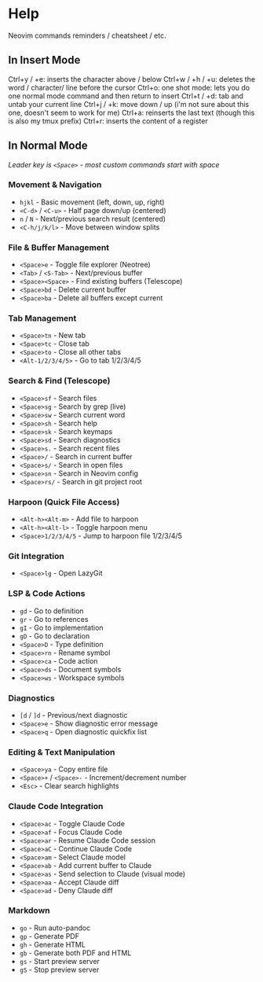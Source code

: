 # Help

Neovim commands reminders / cheatsheet / etc.

## In Insert Mode

Ctrl+y / +e: inserts the character above / below
Ctrl+w / +h / +u: deletes the word / character/ line before the cursor
Ctrl+o: one shot mode: lets you do one normal mode command and then return to insert
Ctrl+t / +d: tab and untab your current line
Ctrl+j / +k: move down / up (i'm not sure about this one, doesn't seem to work for me)
Ctrl+a: reinserts the last text (though this is also my tmux prefix)
Ctrl+r: inserts the content of a register

## In Normal Mode

*Leader key is `<Space>` - most custom commands start with space*

### Movement & Navigation

- `hjkl` - Basic movement (left, down, up, right)
- `<C-d>` / `<C-u>` - Half page down/up (centered)
- `n` / `N` - Next/previous search result (centered)
- `<C-h/j/k/l>` - Move between window splits

### File & Buffer Management

- `<Space>e` - Toggle file explorer (Neotree)
- `<Tab>` / `<S-Tab>` - Next/previous buffer
- `<Space><Space>` - Find existing buffers (Telescope)
- `<Space>bd` - Delete current buffer
- `<Space>ba` - Delete all buffers except current

### Tab Management

- `<Space>tn` - New tab
- `<Space>tc` - Close tab
- `<Space>to` - Close all other tabs
- `<Alt-1/2/3/4/5>` - Go to tab 1/2/3/4/5

### Search & Find (Telescope)

- `<Space>sf` - Search files
- `<Space>sg` - Search by grep (live)
- `<Space>sw` - Search current word
- `<Space>sh` - Search help
- `<Space>sk` - Search keymaps
- `<Space>sd` - Search diagnostics
- `<Space>s.` - Search recent files
- `<Space>/` - Search in current buffer
- `<Space>s/` - Search in open files
- `<Space>sn` - Search in Neovim config
- `<Space>rs/` - Search in git project root

### Harpoon (Quick File Access)

- `<Alt-h><Alt-m>` - Add file to harpoon
- `<Alt-h><Alt-l>` - Toggle harpoon menu
- `<Space>1/2/3/4/5` - Jump to harpoon file 1/2/3/4/5

### Git Integration

- `<Space>lg` - Open LazyGit

### LSP & Code Actions

- `gd` - Go to definition
- `gr` - Go to references  
- `gI` - Go to implementation
- `gD` - Go to declaration
- `<Space>D` - Type definition
- `<Space>rn` - Rename symbol
- `<Space>ca` - Code action
- `<Space>ds` - Document symbols
- `<Space>ws` - Workspace symbols

### Diagnostics

- `[d` / `]d` - Previous/next diagnostic
- `<Space>e` - Show diagnostic error message
- `<Space>q` - Open diagnostic quickfix list

### Editing & Text Manipulation

- `<Space>ya` - Copy entire file
- `<Space>+` / `<Space>-` - Increment/decrement number
- `<Esc>` - Clear search highlights

### Claude Code Integration

- `<Space>ac` - Toggle Claude Code
- `<Space>af` - Focus Claude Code
- `<Space>ar` - Resume Claude Code session
- `<Space>aC` - Continue Claude Code
- `<Space>am` - Select Claude model
- `<Space>ab` - Add current buffer to Claude
- `<Space>as` - Send selection to Claude (visual mode)
- `<Space>aa` - Accept Claude diff
- `<Space>ad` - Deny Claude diff

### Markdown

- `go` - Run auto-pandoc
- `gp` - Generate PDF
- `gh` - Generate HTML
- `gb` - Generate both PDF and HTML
- `gs` - Start preview server
- `gS` - Stop preview server


